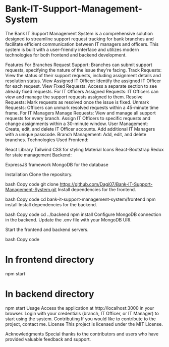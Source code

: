 # Bank-IT-Support-Management-System
The Bank IT Support Management System is a comprehensive solution designed to streamline support request tracking for bank branches and facilitate efficient communication between IT managers and officers. This system is built with a user-friendly interface and utilizes modern technologies for both frontend and backend development.

Features
For Branches
Request Support:
Branches can submit support requests, specifying the nature of the issue they're facing.
Track Requests:
View the status of their support requests, including assignment details and resolution status.
View Assigned IT Officer:
Identify the assigned IT Officer for each request.
View Fixed Requests:
Access a separate section to see already fixed requests.
For IT Officers
Assigned Requests:
IT Officers can view and manage the support requests assigned to them.
Resolve Requests:
Mark requests as resolved once the issue is fixed.
Unmark Requests:
Officers can unmark resolved requests within a 45-minute time frame.
For IT Managers
Manage Requests:
View and manage all support requests for every branch.
Assign IT Officers to specific requests and change assignments within a 30-minute window.
User Management:
Create, edit, and delete IT Officer accounts.
Add additional IT Managers with a unique passcode.
Branch Management:
Add, edit, and delete branches.
Technologies Used
Frontend:

React Library
Tailwind CSS for styling
Material Icons
React-Bootstrap
Redux for state management
Backend:

ExpressJS framework
MongoDB for the database

Installation
Clone the repository.

bash
Copy code
git clone https://github.com/Dagi07/Bank-IT-Support-Management-System.git
Install dependencies for the frontend.

bash
Copy code
cd bank-it-support-management-system/frontend
npm install
Install dependencies for the backend.

bash
Copy code
cd ../backend
npm install
Configure MongoDB connection in the backend. Update the .env file with your MongoDB URI.

Start the frontend and backend servers.

bash
Copy code
# In frontend directory
npm start

# In backend directory
npm start
Usage
Access the application at http://localhost:3000 in your browser.
Login with your credentials (branch, IT Officer, or IT Manager) to start using the system.
Contributing
If you would like to contribute to the project, contact me.
License
This project is licensed under the MIT License.

Acknowledgments
Special thanks to the contributors and users who have provided valuable feedback and support.
